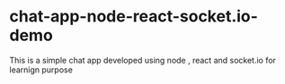 # chat-app-node-react-socket.io-demo
 This is a simple chat app developed using node , react and socket.io for learnign purpose
